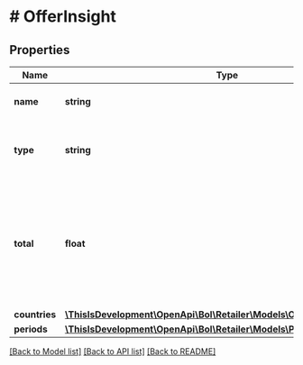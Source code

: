 # # OfferInsight

## Properties

Name | Type | Description | Notes
------------ | ------------- | ------------- | -------------
**name** | **string** | The name of the requested offer insight. |
**type** | **string** | Interpretation of the data that applies to this measurement. |
**total** | **float** | Total number of customer visits on the product page when the offer had the buy box over the requested period (excluding the current day). | [optional]
**countries** | [**\ThisIsDevelopment\OpenApi\Bol\Retailer\Models\OfferInsightsCountry[]**](OfferInsightsCountry.md) |  |
**periods** | [**\ThisIsDevelopment\OpenApi\Bol\Retailer\Models\Periods[]**](Periods.md) |  |

[[Back to Model list]](../../README.md#models) [[Back to API list]](../../README.md#endpoints) [[Back to README]](../../README.md)

